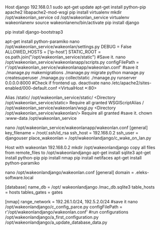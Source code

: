 Host django 192.168.0.1
sudo apt-get update
apt-get install python-pip apache2 libapache2-mod-wsgi
pip install virtualenv
mkdir /opt/wakeonlan_service
cd /opt/wakeonlan_service
virtualenv wakeonlanenv
source wakeonlanenv/bin/activate
pip install django

pip install django-bootstrap3

apt-get install python-paramiko
nano /opt/wakeonlan_service/wakeonlan/settings.py
DEBUG = False
ALLOWED_HOSTS = [‘ip-host’]
STATIC_ROOT = os.path.join("/opt/wakeonlan_service/static")
#Save it.
nano /opt/wakeonlan_service/wakeonlanapp/scripts.py
configFilePath = r'/opt/wakeonlan_service/wakeonlanapp/wakeonlan.conf'
#save it
./manage.py makemigrations
./manage.py migrate
python manage.py createsuperuser
./manage.py collectstatic
./manage.py runserver 0.0.0.0:8000
#Check if frontend up.
deactivate
nano /etc/apache2/sites-enabled/000-default.conf
<VirtualHost *:80>

Alias /static/ /opt/wakeonlan_service/static/
<Directory /opt/wakeonlan_service/static>
Require all granted
</Directory>
WSGIScriptAlias / /opt/wakeonlan_service/wakeonlan/wsgi.py
<Directory /opt/wakeonlan_service/wakeonlan/>
<Files wsgi.py>
Require all granted
</Files>
</Directory>
</VirtualHost>
#save it.
chown :www-data /opt/wakeonlan_service

nano /opt/wakeonlan_service/wakeonlanapp/wakeonlan.conf
[general]
key_filename = /root/.ssh/id_rsa
ssh_host = 192.168.0.2
ssh_user = djangouser
place_wakeonlan = /opt/wakeonlandjango/c_wake_on_lan.py


Host with wakeonlan 192.168.0.2
mkdir /opt/wakeonlandjango
copy all files from remote_files to /opt/wakeonlandjango
apt-get install sqlite3
apt-get install python-pip
pip install nmap
pip install netifaces
apt-get install python-paramiko

nano /opt/wakeonlandjango/wakeonlan.conf
[general]
domain = .eleks-software.local

[database]
name_db = /opt/ wakeonlandjango /mac_db.sqlite3
table_hosts = hosts
tables_gates = gates

[nmap]
range_network = 192.26.1.0/24, 192.5.2.0/24
#save it
nano /opt/wakeonlandjango/c_config_parce.py
configFilePath = r'/opt/wakeonlandjango/wakeonlan.conf'
#run configurations
/opt/wakeonlandjango/a_first_configuration.py 
/opt/wakeonlandjango/a_update_database_data.py



